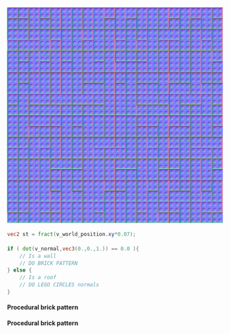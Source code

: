 ![floor normal-map](imgs/normal-0027.jpg)

```glsl
vec2 st = fract(v_world_position.xy*0.07);

if ( dot(v_normal,vec3(0.,0.,1.)) == 0.0 ){
    // Is a wall
    // DO BRICK PATTERN
} else {
    // Is a roof
    // DO LEGO CIRCLES normals
}
```

<a href="code.html#shaders/brick.frag"><canvas class="canvas" data-fragment-url="shaders/brick.frag" width="350px" height="350px"></canvas></a>
#### Procedural brick pattern

<a href="code.html#shaders/lego.frag"><canvas class="canvas" data-fragment-url="shaders/lego.frag" width="350px" height="350px"></canvas></a>
#### Procedural brick pattern
